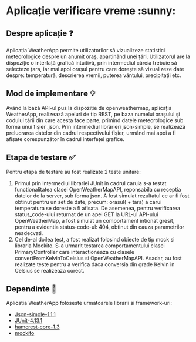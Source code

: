 <h1>Aplicație verificare vreme :sunny: </h1>

## Despre aplicație :question:

Aplicația WeatherApp permite utilizatorilor să vizualizeze statistici meteorologice despre un anumit oraș, aparținând unei țări. Utilizatorul are la dispoziție o interfață grafică intuitivă, prin intermediul căreia trebuie să selecteze țara, iar mai apoi orașul pentru care dorește să vizualizeze date despre: temperatură, descrierea vremii, puterea vântului, precipitații etc.

## Mod de implementare :bulb:

Având la bază API-ul pus la dispoziție de openweathermap, aplicația WeatherApp, realizează apeluri de tip REST, pe baza numelui orașului și codului țării din care acesta face parte, primind datele meteorologice sub forma unui fișier .json. Prin intermediul librărieri json-simple, se realizează prelucrarea datelor din cadrul respectivului fișier, urmând mai apoi a fi afișate corespunzător în cadrul interfeței grafice.

## Etapa de testare :white_check_mark:

Pentru etapa de testare au fost realizate 2 teste unitare: 
<ol>
  <li> Primul prin intermediul librariei JUnit in cadrul caruia s-a testat functionalitatea clasei OpenWeatherMapAPI, reponsabila cu receptia datelor de la server, sub forma json. A fost simulat rezultatul ce ar fi fost obtinut pentru un set de date, precum: orasul( + tara) a carui temperatura se doreste a fi afisata. 
De asemenea, pentru verificarea status_code-ului returnat de un apel GET la URL-ul API-ului OpenWeatherMap, a fost simulat un comportament intionat gresit, pentru a evidentia status-code-ul: 404, obtinut din cauza parametrilor neadecvati.</li>
  <li> Cel de-al doilea test, a fost realizat folosind obiecte de tip mock si libraria Mockito. S-a urmarit testarea comportamentului clasei PrimaryController care interactioneaza cu clasele convertFromKelvinToCelsius si OpenWeatherMapAPI. Asadar, au fost realizate teste pentru a verifica daca conversia din grade Kelvin in Celsius se realizeaza corect.</li>
</ol>

## Dependinte :red_circle:

Aplicatia WeatherApp foloseste urmatoarele librarii si framework-uri:

- [Json-simple-1.1.1][1]
- [JUnit-4.13.1][2]
- [hamcrest-core-1.3][3]
- [mockito][4]

[1]: https://code.google.com/archive/p/json-simple/downloads
[2]: https://search.maven.org/search?q=g:junit%20AND%20a:junit
[3]: https://search.maven.org/artifact/org.hamcrest/hamcrest-core/1.3/jar
[4]: https://github.com/mockito/mockito

